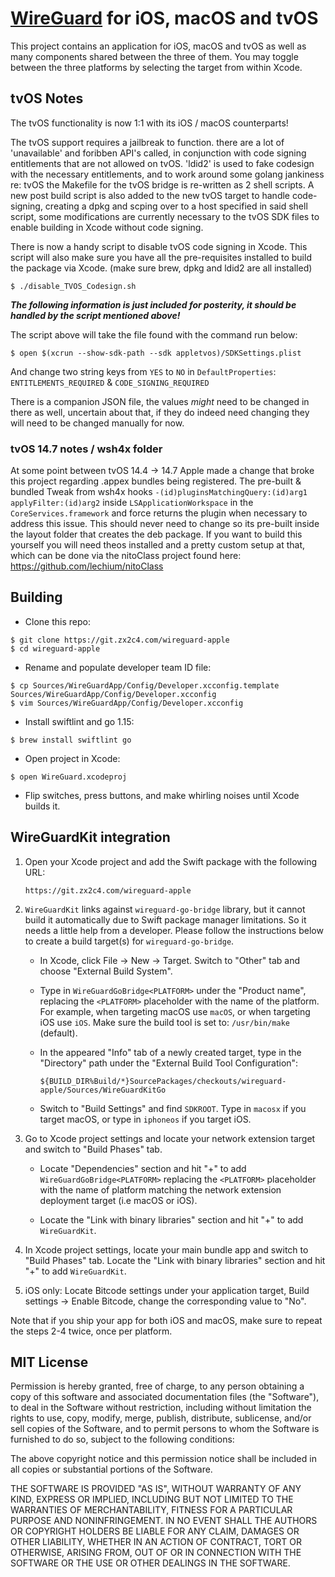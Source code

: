 # [WireGuard](https://www.wireguard.com/) for iOS, macOS and tvOS
This project contains an application for iOS, macOS and tvOS as well as many components shared between the three of them. You may toggle between the three platforms by selecting the target from within Xcode.

## tvOS Notes

The tvOS functionality is now 1:1 with its iOS / macOS counterparts!

The tvOS support requires a jailbreak to function. there are a lot of 'unavailable' and foribben API's called, in conjunction with code signing entitlements that are not allowed on tvOS. 'ldid2' is used to fake codesign with the necessary entitlements, and to work around some golang jankiness re: tvOS the Makefile for the tvOS bridge is re-written as 2 shell scripts. A new post build script is also added to the new tvOS target to handle code-signing, creating a dpkg and scping over to a host specified in said shell script, some modifications are currently necessary to the tvOS SDK files to enable building in Xcode without code signing.

There is now a handy script to disable tvOS code signing in Xcode. This script will also make sure you have all the pre-requisites installed to build the package via Xcode. (make sure brew, dpkg and ldid2 are all installed)

```
$ ./disable_TVOS_Codesign.sh
```
***The following information is just included for posterity, it should be handled by the script mentioned above!***

The script above will take the file found with the command run below:
```
$ open $(xcrun --show-sdk-path --sdk appletvos)/SDKSettings.plist
```
And change two string keys from `YES` to `NO` in  `DefaultProperties`: `ENTITLEMENTS_REQUIRED` & `CODE_SIGNING_REQUIRED`

There is a companion JSON file, the values *might* need to be changed in there as well, uncertain about that, if they do indeed need changing they will need to be changed manually for now.

### tvOS 14.7 notes / wsh4x folder

At some point between tvOS 14.4 -> 14.7 Apple made a change that broke this project regarding .appex bundles being registered. The pre-built & bundled Tweak from wsh4x hooks `-(id)pluginsMatchingQuery:(id)arg1 applyFilter:(id)arg2` inside `LSApplicationWorkspace` in the `CoreServices.framework` and force returns the plugin when necessary to address this issue. This should never need to change so its pre-built inside the layout folder that creates the deb package. If you want to build this yourself you will need theos installed and a pretty custom setup at that, which can be done via the nitoClass project found here: https://github.com/lechium/nitoClass

## Building

- Clone this repo:

```
$ git clone https://git.zx2c4.com/wireguard-apple
$ cd wireguard-apple
```

- Rename and populate developer team ID file:

```
$ cp Sources/WireGuardApp/Config/Developer.xcconfig.template Sources/WireGuardApp/Config/Developer.xcconfig
$ vim Sources/WireGuardApp/Config/Developer.xcconfig
```

- Install swiftlint and go 1.15:

```
$ brew install swiftlint go
```

- Open project in Xcode:

```
$ open WireGuard.xcodeproj
```

- Flip switches, press buttons, and make whirling noises until Xcode builds it.

## WireGuardKit integration

1. Open your Xcode project and add the Swift package with the following URL:
   
   ```
   https://git.zx2c4.com/wireguard-apple
   ```
   
2. `WireGuardKit` links against `wireguard-go-bridge` library, but it cannot build it automatically
   due to Swift package manager limitations. So it needs a little help from a developer. 
   Please follow the instructions below to create a build target(s) for `wireguard-go-bridge`.
   
   - In Xcode, click File -> New -> Target. Switch to "Other" tab and choose "External Build 
     System".
   - Type in `WireGuardGoBridge<PLATFORM>` under the "Product name", replacing the `<PLATFORM>` 
     placeholder with the name of the platform. For example, when targeting macOS use `macOS`, or 
     when targeting iOS use `iOS`.
     Make sure the build tool is set to: `/usr/bin/make` (default).
   - In the appeared "Info" tab of a newly created target, type in the "Directory" path under 
     the "External Build Tool Configuration":
     
     ```
     ${BUILD_DIR%Build/*}SourcePackages/checkouts/wireguard-apple/Sources/WireGuardKitGo
     ```
     
   - Switch to "Build Settings" and find `SDKROOT`.
     Type in `macosx` if you target macOS, or type in `iphoneos` if you target iOS.
   
3. Go to Xcode project settings and locate your network extension target and switch to 
   "Build Phases" tab.
   
   - Locate "Dependencies" section and hit "+" to add `WireGuardGoBridge<PLATFORM>` replacing 
     the `<PLATFORM>` placeholder with the name of platform matching the network extension 
     deployment target (i.e macOS or iOS).
     
   - Locate the "Link with binary libraries" section and hit "+" to add `WireGuardKit`.
   
4. In Xcode project settings, locate your main bundle app and switch to "Build Phases" tab. 
   Locate the "Link with binary libraries" section and hit "+" to add `WireGuardKit`.
   
5. iOS only: Locate Bitcode settings under your application target, Build settings -> Enable Bitcode, 
   change the corresponding value to "No".
   
Note that if you ship your app for both iOS and macOS, make sure to repeat the steps 2-4 twice, 
once per platform.

## MIT License

Permission is hereby granted, free of charge, to any person obtaining a copy of
this software and associated documentation files (the "Software"), to deal in
the Software without restriction, including without limitation the rights to
use, copy, modify, merge, publish, distribute, sublicense, and/or sell copies
of the Software, and to permit persons to whom the Software is furnished to do
so, subject to the following conditions:

The above copyright notice and this permission notice shall be included in all
copies or substantial portions of the Software.

THE SOFTWARE IS PROVIDED "AS IS", WITHOUT WARRANTY OF ANY KIND, EXPRESS OR
IMPLIED, INCLUDING BUT NOT LIMITED TO THE WARRANTIES OF MERCHANTABILITY,
FITNESS FOR A PARTICULAR PURPOSE AND NONINFRINGEMENT. IN NO EVENT SHALL THE
AUTHORS OR COPYRIGHT HOLDERS BE LIABLE FOR ANY CLAIM, DAMAGES OR OTHER
LIABILITY, WHETHER IN AN ACTION OF CONTRACT, TORT OR OTHERWISE, ARISING FROM,
OUT OF OR IN CONNECTION WITH THE SOFTWARE OR THE USE OR OTHER DEALINGS IN THE
SOFTWARE.
